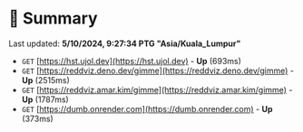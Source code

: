 # 📖 Summary
Last updated: **5/10/2024, 9:27:34 PTG "Asia/Kuala_Lumpur"**

- `GET` [https://hst.ujol.dev](https://hst.ujol.dev) - **Up** (693ms)
- `GET` [https://reddviz.deno.dev/gimme](https://reddviz.deno.dev/gimme) - **Up** (2515ms)
- `GET` [https://reddviz.amar.kim/gimme](https://reddviz.amar.kim/gimme) - **Up** (1787ms)
- `GET` [https://dumb.onrender.com](https://dumb.onrender.com) - **Up** (373ms)
